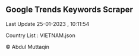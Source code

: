 

## Google Trends Keywords Scraper 
 
Last Update 25-01-2023 , 10:11:54

Country List :
VIETNAM.json



© Abdul Muttaqin 
